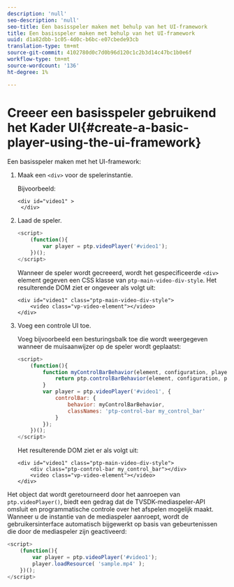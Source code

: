 ```yaml
---
description: 'null'
seo-description: 'null'
seo-title: Een basisspeler maken met behulp van het UI-framework
title: Een basisspeler maken met behulp van het UI-framework
uuid: d1a82dbb-1c05-4d0c-b6bc-e07cbede93cb
translation-type: tm+mt
source-git-commit: 4102780d0c7d0b96d120c1c2b3d14c47bc1b0e6f
workflow-type: tm+mt
source-wordcount: '136'
ht-degree: 1%

---
```



# Creeer een basisspeler gebruikend het Kader UI{#create-a-basic-player-using-the-ui-framework}

Een basisspeler maken met het UI-framework:

1. Maak een `<div>` voor de spelerinstantie.

   Bijvoorbeeld:

   ```
   <div id="video1" > 
    </div>
   ```

1. Laad de speler.

   ```js
   <script> 
       (function(){ 
           var player = ptp.videoPlayer('#video1'); 
       })(); 
   </script>
   ```

   Wanneer de speler wordt gecreeerd, wordt het gespecificeerde `<div>` element gegeven een CSS klasse van `ptp-main-video-div-style`. Het resulterende DOM ziet er ongeveer als volgt uit:

   ```
   <div id="video1" class="ptp-main-video-div-style"> 
       <video class="vp-video-element"></video> 
   </div>
   ```

1. Voeg een controle UI toe.

   Voeg bijvoorbeeld een besturingsbalk toe die wordt weergegeven wanneer de muisaanwijzer op de speler wordt geplaatst:

   ```js
   <script> 
       (function(){ 
           function myControlBarBehavior(element, configuration, player) { 
               return ptp.controlBarBehavior(element, configuration, player); 
           } 
           var player = ptp.videoPlayer('#video1', { 
               controlBar: { 
                   behavior: myControlBarBehavior, 
                   classNames: 'ptp-control-bar my_control_bar' 
               } 
           }); 
       })(); 
   </script>
   ```

   Het resulterende DOM ziet er als volgt uit:

   ```
   <div id="video1" class="ptp-main-video-div-style"> 
       <div class="ptp-control-bar my_control_bar"></div> 
       <video class="vp-video-element"></video> 
   </div>
   ```

Het object dat wordt geretourneerd door het aanroepen van `ptp.videoPlayer()`, biedt een gedrag dat de TVSDK-mediaspeler-API omsluit en programmatische controle over het afspelen mogelijk maakt. Wanneer u de instantie van de mediaspeler aanroept, wordt de gebruikersinterface automatisch bijgewerkt op basis van gebeurtenissen die door de mediaspeler zijn geactiveerd:

```js
<script> 
    (function(){ 
        var player = ptp.videoPlayer('#video1'); 
        player.loadResource( 'sample.mp4' ); 
    })(); 
</script>
```
